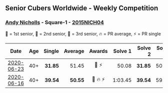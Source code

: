 ## Senior Cubers Worldwide - Weekly Competition
### [Andy Nicholls](../andy_nicholls.md) - Square-1 - [2015NICH04](https://www.worldcubeassociation.org/persons/2015NICH04?event=sq1)

🥇 = 1st senior, 🥈 = 2nd senior, 🥉 = 3rd senior, 🔥 = PR average, ⚡ = PR single

| Date | Age | Single | Average | Awards | Solve 1 | Solve 2 | Solve 3 | Solve 4 | Solve 5 | Video |
| :--: | :--: | --: | --: | :--: | --: | --: | --: | --: | --: | :-- |
| [2020-06-23](../../results/sq1/2020-06-23.md) | 40+ | **31.85** | 51.45 | 🥈 ⚡ | 50.08 | **31.85** | 50.34 | 53.94 | 1:31.86 | [Link](https://www.facebook.com/events/1618516681636159/permalink/1624283784392782/) |
| [2020-06-16](../../results/sq1/2020-06-16.md) | 40+ | **39.54** | **50.55** | 🥈 🔥 ⚡ | 1:03.45 | **39.54** | 59.28 | 50.40 | 41.97 | [Link](https://www.facebook.com/events/296087658445428/permalink/298844614836399/) |


<!-- Global site tag (gtag.js) - Google Analytics -->
<script async src="https://www.googletagmanager.com/gtag/js?id=UA-86348435-3"></script>
<script>window.dataLayer = window.dataLayer || []; function gtag() {dataLayer.push(arguments);} gtag('js', new Date()); gtag('config', 'UA-86348435-3');</script>
